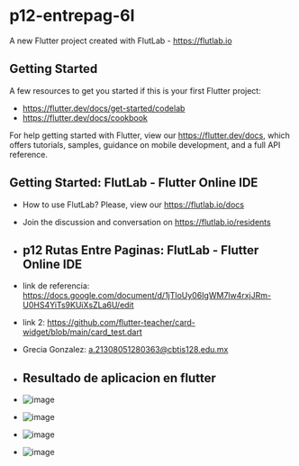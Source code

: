 # p12-entrepag-6I

A new Flutter project created with FlutLab - https://flutlab.io

## Getting Started

A few resources to get you started if this is your first Flutter project:

- https://flutter.dev/docs/get-started/codelab
- https://flutter.dev/docs/cookbook

For help getting started with Flutter, view our
https://flutter.dev/docs, which offers tutorials,
samples, guidance on mobile development, and a full API reference.

## Getting Started: FlutLab - Flutter Online IDE

- How to use FlutLab? Please, view our https://flutlab.io/docs
- Join the discussion and conversation on https://flutlab.io/residents

- ## p12 Rutas Entre Paginas: FlutLab - Flutter Online IDE

- link de referencia: https://docs.google.com/document/d/1jTloUy06IgWM7lw4rxjJRm-U0HS4YiTs9KUiXsZLa6U/edit
- link 2: https://github.com/flutter-teacher/card-widget/blob/main/card_test.dart
- Grecia Gonzalez: a.21308051280363@cbtis128.edu.mx

- ## Resultado de aplicacion en flutter
- ![image](https://github.com/GonzalezBGA128/p12-RutasPaginas-6I/assets/144726562/5b06898c-5124-4309-8639-7953d257a798)
- ![image](https://github.com/GonzalezBGA128/p12-RutasPaginas-6I/assets/144726562/02840caa-dfee-4cdb-aea6-e6583670f877)
- ![image](https://github.com/GonzalezBGA128/p12-RutasPaginas-6I/assets/144726562/5564ade4-bfd0-413a-b50d-04b189a925af)
- ![image](https://github.com/GonzalezBGA128/p12-RutasPaginas-6I/assets/144726562/b35e6601-0e60-44f0-bfc7-ae1afec87cf6)




